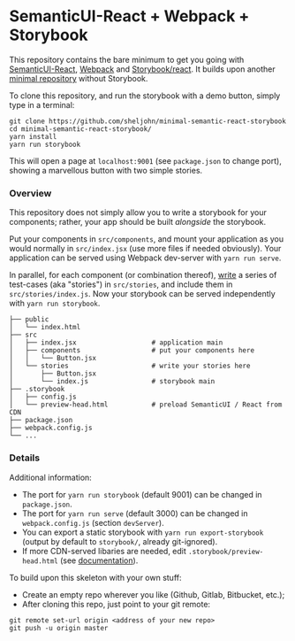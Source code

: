 # SemanticUI-React + Webpack + Storybook

This repository contains the bare minimum to get you going with [SemanticUI-React](https://react.semantic-ui.com), [Webpack](https://webpack.js.org/) and [Storybook/react](https://storybook.js.org/basics/guide-react/). It builds upon another [minimal repository](https://github.com/sheljohn/minimal-semantic-react) without Storybook.

To clone this repository, and run the storybook with a demo button, simply type in a terminal:
```
git clone https://github.com/sheljohn/minimal-semantic-react-storybook
cd minimal-semantic-react-storybook/
yarn install
yarn run storybook
```

This will open a page at `localhost:9001` (see `package.json` to change port), showing a marvellous button with two simple stories. 

### Overview

This repository does not simply allow you to write a storybook for your components; rather, your app should be built _alongside_ the storybook.

Put your components in `src/components`, and mount your application as you would normally in `src/index.jsx` (use more files if needed obviously).
Your application can be served using Webpack dev-server with `yarn run serve`.

In parallel, for each component (or combination thereof), [write](https://storybook.js.org/basics/writing-stories/) a series of test-cases (aka "stories") in `src/stories`, and include them in `src/stories/index.js`.
Now your storybook can be served independently with `yarn run storybook`.

```
├── public
│   └── index.html
├── src
│   ├── index.jsx                   # application main
│   ├── components                  # put your components here
│   │   └── Button.jsx
│   └── stories                     # write your stories here
│       ├── Button.jsx
│       └── index.js                # storybook main
├── .storybook
│   ├── config.js
│   └── preview-head.html           # preload SemanticUI / React from CDN
├── package.json
├── webpack.config.js
└── ...
```

### Details

Additional information:

 - The port for `yarn run storybook` (default 9001) can be changed in `package.json`.
 - The port for `yarn run serve` (default 3000) can be changed in `webpack.config.js` (section `devServer`).
 - You can export a static storybook with `yarn run export-storybook` (output by default to `storybook/`, already git-ignored).
 - If more CDN-served libaries are needed, edit `.storybook/preview-head.html` (see [documentation](https://storybook.js.org/configurations/add-custom-head-tags/)).

To build upon this skeleton with your own stuff:

 - Create an empty repo wherever you like (Github, Gitlab, Bitbucket, etc.);
 - After cloning this repo, just point to your git remote:
```
git remote set-url origin <address of your new repo>
git push -u origin master
```

